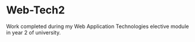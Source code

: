 # Web-Tech2

Work completed during my Web Application Technologies elective module in year 2 of university.
